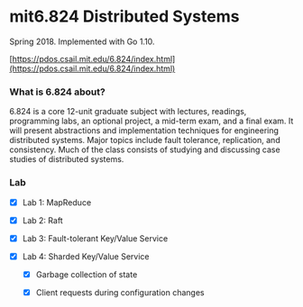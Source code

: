 # mit6.824 Distributed Systems

Spring 2018. Implemented with Go 1.10.

[https://pdos.csail.mit.edu/6.824/index.html](https://pdos.csail.mit.edu/6.824/index.html)

### What is 6.824 about?

6.824 is a core 12-unit graduate subject with lectures, readings, programming labs, an optional project, a mid-term exam, and a final exam. It will present abstractions and implementation techniques for engineering distributed systems. Major topics include fault tolerance, replication, and consistency. Much of the class consists of studying and discussing case studies of distributed systems.

### Lab

- [x] Lab 1: MapReduce

- [x] Lab 2: Raft

- [x] Lab 3: Fault-tolerant Key/Value Service

- [x] Lab 4: Sharded Key/Value Service

    - [x] Garbage collection of state
    
    - [x] Client requests during configuration changes